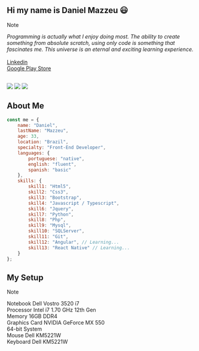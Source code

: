 ## Hi my name is Daniel Mazzeu 😃 
> [!NOTE]
> <em>Programming is actually what I enjoy doing most. The ability to create something from absolute scratch, using only code is something that fascinates me. This universe is an eternal and exciting learning experience.</em><br /><br />
> <a href="https://www.linkedin.com/in/danzzeu" rel="nofollow" target="_blank">Linkedin</a><br />
> <a href="https://www.youtube.com/playlist?list=PLiduNjzudndvROdIuM9HornT6zeRk3FDn" rel="nofollow" target="_blank">Google Play Store</a><br />

<br />

<img src="https://streak-stats.demolab.com?user=danzzeu&theme=algolia&hide_border=true&border_radius=5&date_format=j%2Fn%5B%2FY%5D&mode=weekly&card_width=1000"/>
<img src="https://github-readme-stats.vercel.app/api?username=danzzeu&show_icons=true&border_radius=5&hide_border&theme=algolia&include_all_commits=true&count_private=true&card_width=1000"/>
<img src="https://github-readme-stats.vercel.app/api/top-langs/?username=danzzeu&theme=algolia&langs_count=8&hide_border=true&background=EBEBEB00&border_radius=5&card_width=1000"/>

## About Me
```javascript
const me = {
    name: "Daniel",
    lastName: "Mazzeu",
    age: 33,
    location: "Brazil",
    specialty: "Front-End Developer",
    languages: {
        portuguese: "native",
        english: "fluent",
        spanish: "basic"
    },
    skills: {
        skill1: "Html5",
        skill2: "Css3",
        skill3: "Bootstrap",
        skill4: "Javascript / Typescript",
        skill6: "Jquery",
        skill7: "Python",
        skill8: "Php",
        skill9: "Mysql",
        skill10: "SQLServer",
        skill11: "Git",
        skill12: "Angular", // Learning...
        skill13: "React Native" // Learning...
    }
};
```

## My Setup
> [!NOTE]
> Notebook Dell Vostro 3520 i7 <br />
> Processor Intel i7 1.70 GHz 12th Gen <br />
> Memory 16GB DDR4 <br />
> Graphics Card NVIDIA GeForce MX 550 <br />
> 64-bit System <br />
> Mouse Dell KM5221W <br />
> Keyboard Dell KM5221W <br />
